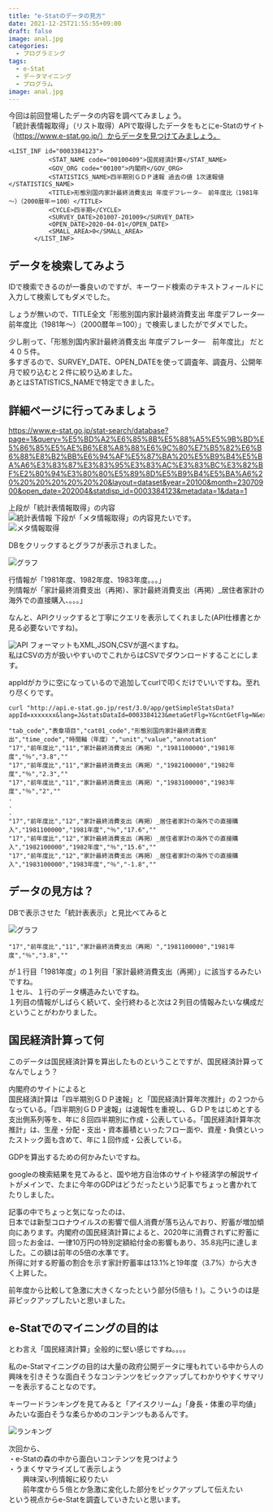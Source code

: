 ```yaml
---
title: "e-Statのデータの見方"
date: 2021-12-25T21:55:55+09:00
draft: false
image: anal.jpg
categories:
  - プログラミング
tags:
  - e-Stat 
  - データマイニング
  - プログラム
image: anal.jpg
---
```

 今回は前回登場したデータの内容を調べてみましょう。  
 「統計表情報取得」（リスト取得）APIで取得したデータをもとにe-Statのサイト（https://www.e-stat.go.jp/）からデータを見つけてみましょう。  
 
 ```
 <LIST_INF id="0003384123">
            <STAT_NAME code="00100409">国民経済計算</STAT_NAME>
            <GOV_ORG code="00100">内閣府</GOV_ORG>
            <STATISTICS_NAME>四半期別ＧＤＰ速報 過去の値 1次速報値</STATISTICS_NAME>
            <TITLE>形態別国内家計最終消費支出 年度デフレータ—　前年度比（1981年～）（2000暦年＝100）</TITLE>
            <CYCLE>四半期</CYCLE>
            <SURVEY_DATE>201007-201009</SURVEY_DATE>
            <OPEN_DATE>2020-04-01</OPEN_DATE>
            <SMALL_AREA>0</SMALL_AREA>
        </LIST_INF>
```
## データを検索してみよう
 IDで検索できるのが一番良いのですが、キーワード検索のテキストフィールドに入力して検索してもダメでした。  
 
 しょうが無いので、TITLE全文「形態別国内家計最終消費支出 年度デフレータ—　前年度比（1981年～）（2000暦年＝100）」で検索しましたがでダメでした。  

 少し削って、「形態別国内家計最終消費支出 年度デフレータ—　前年度比」  だと４０５件。  
 多すぎるので、SURVEY_DATE、OPEN_DATEを使って調査年、調査月、公開年月で絞り込むと２件に絞り込めました。  
 あとはSTATISTICS_NAMEで特定できました。  
 
 
 ## 詳細ページに行ってみましょう
 
 https://www.e-stat.go.jp/stat-search/database?page=1&query=%E5%BD%A2%E6%85%8B%E5%88%A5%E5%9B%BD%E5%86%85%E5%AE%B6%E8%A8%88%E6%9C%80%E7%B5%82%E6%B6%88%E8%B2%BB%E6%94%AF%E5%87%BA%20%E5%B9%B4%E5%BA%A6%E3%83%87%E3%83%95%E3%83%AC%E3%83%BC%E3%82%BF%E2%80%94%E3%80%80%E5%89%8D%E5%B9%B4%E5%BA%A6%20%20%20%20%20%20%20&layout=dataset&year=20100&month=23070900&open_date=202004&statdisp_id=0003384123&metadata=1&data=1
 
 上段が「統計表情報取得」の内容  
 ![統計表情報](list.png "統計表情報")
 下段が「メタ情報取得」の内容見たいです。  
 ![メタ情報取得](meta.png "メタ情報取得")
 
 DBをクリックするとグラフが表示されました。  
 
 ![グラフ](tokei.png "グラフ")
 
 行情報が「1981年度、1982年度、1983年度。。。」  
 列情報が「家計最終消費支出（再掲）、家計最終消費支出（再掲）_居住者家計の海外での直接購入、。。。」  
 
 
 なんと、APIクリックすると丁寧にクエリを表示してくれました(API仕様書とか見る必要ないですね)。  
 
 ![API](api.png "API")
 フォーマットもXML,JSON,CSVが選べますね。  
 私はCSVの方が扱いやすいのでこれからはCSVでダウンロードすることにします。  
 
 
 appIdがカラに空になっているので追加してcurlで叩くだけでいいですね。至れり尽くりです。  
 
```          
curl "http://api.e-stat.go.jp/rest/3.0/app/getSimpleStatsData?appId=xxxxxxx&lang=J&statsDataId=0003384123&metaGetFlg=Y&cntGetFlg=N&explanationGetFlg=Y&annotationGetFlg=Y&sectionHeaderFlg=1&replaceSpChars=0"
    
"tab_code","表章項目","cat01_code","形態別国内家計最終消費支出","time_code","時間軸（年度）","unit","value","annotation"
"17","前年度比","11","家計最終消費支出（再掲）","1981100000","1981年度","％","3.8",""
"17","前年度比","11","家計最終消費支出（再掲）","1982100000","1982年度","％","2.3",""
"17","前年度比","11","家計最終消費支出（再掲）","1983100000","1983年度","％","2",""
.
.
.
"17","前年度比","12","家計最終消費支出（再掲）_居住者家計の海外での直接購入","1981100000","1981年度","％","17.6",""
"17","前年度比","12","家計最終消費支出（再掲）_居住者家計の海外での直接購入","1982100000","1982年度","％","15.6",""
"17","前年度比","12","家計最終消費支出（再掲）_居住者家計の海外での直接購入","1983100000","1983年度","％","-1.8",""
```

## データの見方は？

DBで表示させた「統計表表示」と見比べてみると  

![グラフ](tokei.png "グラフ")

```       
"17","前年度比","11","家計最終消費支出（再掲）","1981100000","1981年度","％","3.8","" 
```

が１行目「1981年度」の１列目「家計最終消費支出（再掲）」に該当するみたいですね。  
１セル、１行のデータ構造みたいですね。  
１列目の情報がしばらく続いて、全行終わると次は２列目の情報みたいな構成だということがわかりました。  
          
          
          
## 国民経済計算って何
このデータは国民経済計算を算出したものということですが、国民経済計算ってなんでしょう？  

内閣府のサイトによると  
国民経済計算は「四半期別ＧＤＰ速報」と「国民経済計算年次推計」の２つからなっている。「四半期別ＧＤＰ速報」は速報性を重視し、ＧＤＰをはじめとする支出側系列等を、年に８回四半期別に作成・公表している。「国民経済計算年次推計」は、生産・分配・支出・資本蓄積といったフロー面や、資産・負債といったストック面も含めて、年に１回作成・公表している。  

GDPを算出するための何かみたいですね。  



googleの検索結果を見てみると、国や地方自治体のサイトや経済学の解説サイトがメインで、たまに今年のGDPはどうだったという記事でちょっと書かれてたりしました。  

記事の中でちょっと気になったのは、  
日本では新型コロナウイルスの影響で個人消費が落ち込んでおり、貯蓄が増加傾向にあります。内閣府の国民経済計算によると、2020年に消費されずに貯蓄に回ったお金は、一律10万円の特別定額給付金の影響もあり、35.8兆円に達しました。この額は前年の5倍の水準です。   
所得に対する貯蓄の割合を示す家計貯蓄率は13.1%と19年度（3.7%）から大きく上昇した。  

前年度から比較して急激に大きくなったという部分(5倍も！)。こういうのは是非ピックアップしたいと思いました。  

## e-Statでのマイニングの目的は

とわ言え「国民経済計算」全般的に堅い感じですね。。。。  

私のe-Statマイニングの目的は大量の政府公開データに埋もれている中から人の興味を引きそうな面白そうなコンテンツをピックアップしてわかりやすくサマリーを表示することなのです。  

キーワードランキングを見てみると「アイスクリーム」「身長・体重の平均値」みたいな面白そうな柔らかめのコンテンツもあるんです。  

![ランキング](ranking.png "ランキング")

次回から、  
・e-Statの森の中から面白いコンテンツを見つけよう  
・うまくサマライズして表示しよう  
　　興味深い列情報に絞りたい  
　　前年度から５倍とか急激に変化した部分をピックアップして伝えたい  
という視点からe-Statを調査していきたいと思います。  
